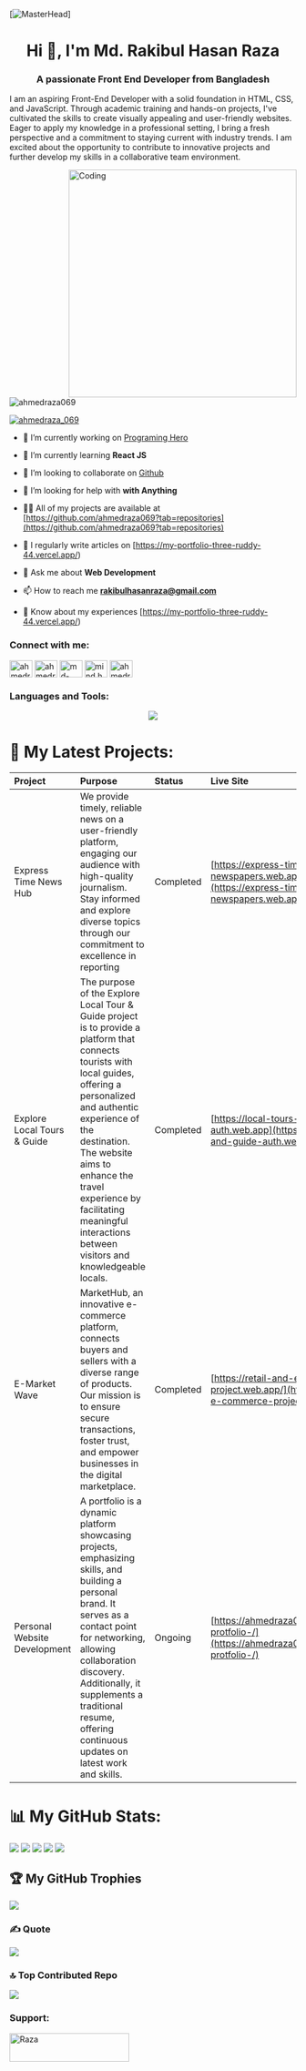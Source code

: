 [![MasterHead](https://www.careerguide.com/career/wp-content/uploads/2020/03/full-stack-development.gif)]


<h1 align="center">Hi 👋, I'm Md. Rakibul Hasan Raza</h1>
<h3 align="center">A passionate Front End Developer from Bangladesh</h3>


I am an aspiring Front-End Developer with a solid foundation in HTML, CSS, and JavaScript. Through academic training and hands-on projects, I've cultivated the skills to create visually appealing and user-friendly websites. Eager to apply my knowledge in a professional setting, I bring a fresh perspective and a commitment to staying current with industry trends. I am excited about the opportunity to contribute to innovative projects and further develop my skills in a collaborative team environment.

<img align="right" alt="Coding" width="400" src="https://media.tenor.com/rePDfDWO3XoAAAAd/hacking.gif">

<p align="left"> <img src="https://komarev.com/ghpvc/?username=ahmedraza069&label=Profile%20views&color=0e75b6&style=flat" alt="ahmedraza069" /> </p>

<p align="left"> <a href="https://twitter.com/ahmedraza_069" target="blank"><img src="https://img.shields.io/twitter/follow/ahmedraza_069?logo=twitter&style=for-the-badge" alt="ahmedraza_069" /></a> </p>

- 🔭 I’m currently working on [Programing Hero](https://www.programming-hero.com/)

- 🌱 I’m currently learning **React JS**

- 👯 I’m looking to collaborate on [Github](https://github.com/ahmedraza069)

- 🤝 I’m looking for help with **with Anything**

- 👨‍💻 All of my projects are available at [https://github.com/ahmedraza069?tab=repositories](https://github.com/ahmedraza069?tab=repositories)

- 📝 I regularly write articles on [https://my-portfolio-three-ruddy-44.vercel.app/)

- 💬 Ask me about **Web Development**

- 📫 How to reach me **rakibulhasanraza@gmail.com**

- 📄 Know about my experiences [https://my-portfolio-three-ruddy-44.vercel.app/)

<h3 align="left">Connect with me:</h3>
<p align="left">
<a href="https://codepen.io/ahmedraza_069" target="blank"><img align="center" src="https://raw.githubusercontent.com/rahuldkjain/github-profile-readme-generator/master/src/images/icons/Social/codepen.svg" alt="ahmedraza_069" height="30" width="40" /></a>
<a href="https://twitter.com/ahmedraza_069" target="blank"><img align="center" src="https://raw.githubusercontent.com/rahuldkjain/github-profile-readme-generator/master/src/images/icons/Social/twitter.svg" alt="ahmedraza_069" height="30" width="40" /></a>
<a href="https://linkedin.com/in/md-rakibul-hasan-raza-76a2a2260" target="blank"><img align="center" src="https://raw.githubusercontent.com/rahuldkjain/github-profile-readme-generator/master/src/images/icons/Social/linked-in-alt.svg" alt="md-rakibul-hasan-raza-76a2a2260" height="30" width="40" /></a>
<a href="https://fb.com/mind.hack.376" target="blank"><img align="center" src="https://raw.githubusercontent.com/rahuldkjain/github-profile-readme-generator/master/src/images/icons/Social/facebook.svg" alt="mind.hack.376" height="30" width="40" /></a>
<a href="https://instagram.com/ahmedraza_069" target="blank"><img align="center" src="https://raw.githubusercontent.com/rahuldkjain/github-profile-readme-generator/master/src/images/icons/Social/instagram.svg" alt="ahmedraza_069" height="30" width="40" /></a>
</p>

<h3 align="left">Languages and Tools:</h3>
<p align="center">
  <a href="https://skillicons.dev">
    <img src="https://skillicons.dev/icons?i=vscode,html,css,js,bootstrap,tailwind,jquery,react,firebase,figma,express,mongodb,nodejs,git,github" />
  </a>
</p>

# 🔭 My Latest Projects:

| Project   | Purpose  | Status    | Live Site                       |
| :---      | :---     | :---      | :---                            |
| Express Time News Hub  | We provide timely, reliable news on a user-friendly platform, engaging our audience with high-quality journalism. Stay informed and explore diverse topics through our commitment to excellence in reporting | Completed   | [https://express-times-newspapers.web.app](https://express-times-newspapers.web.app) |
| Explore Local Tours & Guide  | The purpose of the Explore Local Tour & Guide project is to provide a platform that connects tourists with local guides, offering a personalized and authentic experience of the destination. The website aims to enhance the travel experience by facilitating meaningful interactions between visitors and knowledgeable locals. | Completed | [https://local-tours-and-guide-auth.web.app](https://local-tours-and-guide-auth.web.app) |
| E-Market Wave  | MarketHub, an innovative e-commerce platform, connects buyers and sellers with a diverse range of products. Our mission is to ensure secure transactions, foster trust, and empower businesses in the digital marketplace. |  Completed  | [https://retail-and-e-commerce-project.web.app/](https://retail-and-e-commerce-project.web.app/) |
| Personal Website Development  | A portfolio is a dynamic platform showcasing projects, emphasizing skills, and building a personal brand. It serves as a contact point for networking, allowing collaboration discovery. Additionally, it supplements a traditional resume, offering continuous updates on latest work and skills. |  Ongoing  | [https://ahmedraza069.github.io/My-protfolio-/](https://ahmedraza069.github.io/My-protfolio-/) |


# 📊 My GitHub Stats:
![](http://github-profile-summary-cards.vercel.app/api/cards/profile-details?username=ahmedraza069&theme=radical)
![](http://github-profile-summary-cards.vercel.app/api/cards/repos-per-language?username=ahmedraza069&theme=radical)
![](http://github-profile-summary-cards.vercel.app/api/cards/most-commit-language?username=ahmedraza069&theme=radical)
![](http://github-profile-summary-cards.vercel.app/api/cards/stats?username=ahmedraza069&theme=radical)
![](http://github-profile-summary-cards.vercel.app/api/cards/productive-time?username=ahmedraza069&theme=radical&utcOffset=8)

## 🏆 My GitHub Trophies
![](https://github-profile-trophy.vercel.app/?username=ahmedraza069&theme=juicyfresh&no-frame=false&no-bg=false&margin-w=4)

### ✍️ Quote
![](https://quotes-github-readme.vercel.app/api?type=horizontal&theme=radical)

### 🔝 Top Contributed Repo
![](https://github-contributor-stats.vercel.app/api?username=ahmedraza069&limit=5&theme=radical&combine_all_yearly_contributions=true)

<!-- Proudly created with GPRM ( https://gprm.itsvg.in ) -->

<h3 align="left">Support:</h3>
<p><a href="https://www.buymeacoffee.com/Raza"> <img align="left" src="https://cdn.buymeacoffee.com/buttons/v2/default-yellow.png" height="50" width="210" alt="Raza" /></a></p><br><br>

